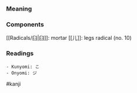 ### Meaning



### Components

[[Radicals/臼|臼]]: mortar [[儿]]: legs radical (no. 10)

### Readings

```
- Kunyomi: こ
- Onyomi: ジ
```

#kanji